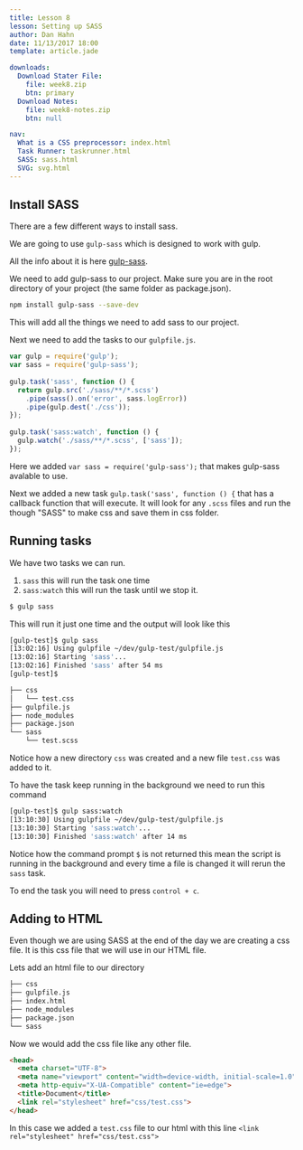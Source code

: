 ```yaml
---
title: Lesson 8
lesson: Setting up SASS
author: Dan Hahn
date: 11/13/2017 18:00
template: article.jade

downloads:
  Download Stater File:
    file: week8.zip
    btn: primary
  Download Notes:
    file: week8-notes.zip
    btn: null

nav:
  What is a CSS preprocessor: index.html
  Task Runner: taskrunner.html
  SASS: sass.html
  SVG: svg.html
---
```


## Install SASS

There are a few different ways to install sass.  

We are going to use `gulp-sass` which is designed to work with gulp.

All the info about it is here [gulp-sass](https://www.npmjs.com/package/gulp-sass).

We need to add gulp-sass to our project.  Make sure you are in the root directory of your project (the same folder as package.json).

```bash 
npm install gulp-sass --save-dev
```

This will add all the things we need to add sass to our project. 

Next we need to add the tasks to our `gulpfile.js`.

```javascript
var gulp = require('gulp');
var sass = require('gulp-sass');
 
gulp.task('sass', function () {
  return gulp.src('./sass/**/*.scss')
    .pipe(sass().on('error', sass.logError))
    .pipe(gulp.dest('./css'));
});
 
gulp.task('sass:watch', function () {
  gulp.watch('./sass/**/*.scss', ['sass']);
});
```

Here we added `var sass = require('gulp-sass');` that makes gulp-sass avalable to use.

Next we added a new task `gulp.task('sass', function () {` that has a callback function that will execute.  It will look for any `.scss` files and run the though "SASS" to make css and save them in css folder.

## Running tasks

We have two tasks we can run. 

1. `sass` this will run the task one time
2. `sass:watch` this will run the task until we stop it.

```bash
$ gulp sass
```

This will run it just one time and the output will look like this

```bash
[gulp-test]$ gulp sass
[13:02:16] Using gulpfile ~/dev/gulp-test/gulpfile.js
[13:02:16] Starting 'sass'...
[13:02:16] Finished 'sass' after 54 ms
[gulp-test]$ 
```

```bash
├── css
│   └── test.css
├── gulpfile.js
├── node_modules
├── package.json
└── sass
    └── test.scss
```

Notice how a new directory `css` was created and a new file `test.css` was added to it.

To have the task keep running in the background we need to run this command 

```bash
[gulp-test]$ gulp sass:watch
[13:10:30] Using gulpfile ~/dev/gulp-test/gulpfile.js
[13:10:30] Starting 'sass:watch'...
[13:10:30] Finished 'sass:watch' after 14 ms
```

Notice how the command prompt `$` is not returned this mean the script is running in the background and every time a file is changed it will rerun the `sass` task.

To end the task you will need to press `control + c`. 

## Adding to HTML

Even though we are using SASS at the end of the day we are creating a css file.  It is this css file that we will use in our HTML file. 

Lets add an html file to our directory 

```bash
├── css
├── gulpfile.js
├── index.html
├── node_modules
├── package.json
└── sass
```

Now we would add the css file like any other file.  

```html
<head>
  <meta charset="UTF-8">
  <meta name="viewport" content="width=device-width, initial-scale=1.0">
  <meta http-equiv="X-UA-Compatible" content="ie=edge">
  <title>Document</title>
  <link rel="stylesheet" href="css/test.css">
</head>
```

In this case we added a `test.css` file to our html with this line `<link rel="stylesheet" href="css/test.css">`
